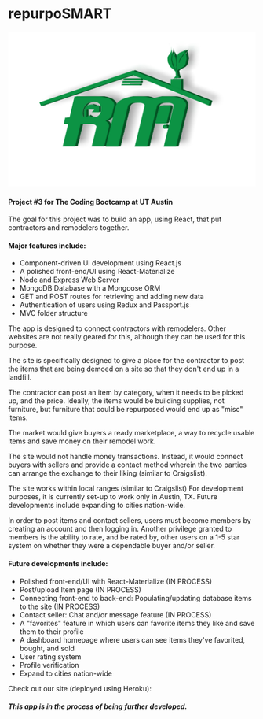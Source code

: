 # repurpoSMART

![Image of logo](https://github.com/nabiya15/repurposmart/blob/master/client/public/images/Logo.jpg)

#### Project #3 for The Coding Bootcamp at UT Austin 

The goal for this project was to build an app, using React, that put contractors and remodelers together.

#### Major features include: 
  * Component-driven UI development using React.js
  * A polished front-end/UI using React-Materialize
  * Node and Express Web Server
  * MongoDB Database with a Mongoose ORM
  * GET and POST routes for retrieving and adding new data
  * Authentication of users using Redux and Passport.js
  * MVC folder structure
   
The app is designed to connect contractors with remodelers.
Other websites are not really geared for this, although they can be used for this purpose.

The site is specifically designed to give a place for the contractor to post the items that are being demoed on a site so that they don't end up in a landfill.

The contractor can post an item by category, when it needs to be picked up, and the price.
Ideally, the items would be building supplies, not furniture, but furniture that could be repurposed would end up as "misc" items.

The market would give buyers a ready marketplace, a way to recycle usable items and save money on their remodel work. 

The site would not handle money transactions. 
Instead, it would connect buyers with sellers and provide a contact method wherein the two parties can arrange the exchange to their liking (similar to Craigslist).

The site works within local ranges (similar to Craigslist) 
For development purposes, it is currently set-up to work only in Austin, TX. 
Future developments include expanding to cities nation-wide. 

In order to post items and contact sellers, users must become members by creating an account and then logging in. 
Another privilege granted to members is the ability to rate, and be rated by, other users on a 1-5 star system on whether they were a dependable buyer and/or seller. 

#### Future developments include: 
* Polished front-end/UI with React-Materialize (IN PROCESS) 
* Post/upload Item page (IN PROCESS) 
* Connecting front-end to back-end: Populating/updating database items to the site (IN PROCESS)  
* Contact seller: Chat and/or message feature (IN PROCESS)
* A "favorites" feature in which users can favorite items they like and save them to their profile
* A dashboard homepage where users can see items they've favorited, bought, and sold  
* User rating system 
* Profile verification 
* Expand to cities nation-wide
  
Check out our site (deployed using Heroku): 

#### *This app is in the process of being further developed.*
